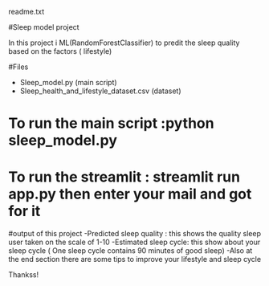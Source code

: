 readme.txt



#Sleep model project 

In this project i ML(RandomForestClassifier) to predit the sleep quality based on the factors ( lifestyle)

#Files
- Sleep_model.py (main script)
- Sleep_health_and_lifestyle_dataset.csv (dataset)

# To run the main script :python sleep_model.py
# To run the streamlit : streamlit run app.py then enter your mail and got for it

#output of this project 
-Predicted sleep quality : this shows the quality sleep user taken on the scale of 1-10
-Estimated sleep cycle: this show about your sleep cycle ( One sleep cycle contains 90 minutes of good sleep)
-Also at the end section there are some tips to improve your lifestyle and sleep cycle 


Thankss!
